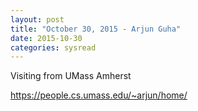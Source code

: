 ```yaml
---
layout: post
title: "October 30, 2015 - Arjun Guha"
date: 2015-10-30
categories: sysread
---
```


Visiting from UMass Amherst

https://people.cs.umass.edu/~arjun/home/
